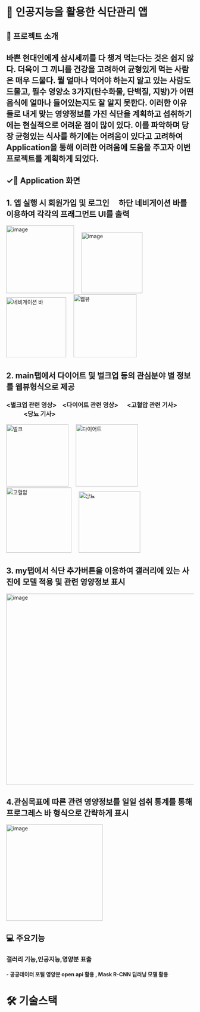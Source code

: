 # 🥗 인공지능을 활용한 식단관리 앱
## 🔖 프로젝트 소개
## 바쁜 현대인에게 삼시세끼를 다 챙겨 먹는다는 것은 쉽지 않다. 더욱이 그 끼니를 건강을 고려하여 균형있게 먹는 사람은 매우 드물다. 뭘 얼마나 먹어야 하는지 알고 있는 사람도 드물고, 필수 영양소 3가지(탄수화물, 단백질, 지방)가 어떤 음식에 얼마나 들어있는지도 잘 알지 못한다. 이러한 이유들로 내게 맞는 영양정보를 가진 식단을 계획하고 섭취하기에는 현실적으로 어려운 점이 많이 있다. 이를 파악하며 당장 균형있는 식사를 하기에는 어려움이 있다고 고려하여 Application을 통해 이러한 어려움에 도움을 주고자 이번 프로젝트를 계획하게 되었다.

## ✓📄 Application 화면

## 1. 앱 실행 시 회원가입 및 로그인 &nbsp; &nbsp; 하단 네비게이션 바를 이용하여 각각의 프래그먼트 UI를 출력

<img width="182" alt="image" src="https://github.com/sangwoo-import/Food_application/assets/79038757/5b91fe79-0283-4810-9236-3910095757c4"> &nbsp; &nbsp; <img width="164" alt="image" src="https://github.com/sangwoo-import/Food_application/assets/79038757/e90c71d1-70e8-47e2-9ed9-68f8e88828eb">&nbsp;&nbsp;&nbsp;&nbsp;<img width="161" alt="네비게이션 바" src="https://github.com/sangwoo-import/Food_application/assets/79038757/a905e237-5b78-41e9-9452-18f99eddd70e"> &nbsp; &nbsp; <img width="169" alt="웹뷰" src="https://github.com/sangwoo-import/Food_application/assets/79038757/00a64ed5-1a6f-4e65-b704-d60214286303">

## 2. main탭에서 다이어트 및 벌크업 등의 관심분야 별 정보를 웹뷰형식으로 제공
### <벌크업 관련 영상> &nbsp;&nbsp; <다이어트 관련 영상> &nbsp;&nbsp;&nbsp;&nbsp; <고혈압 관련 기사> &nbsp;&nbsp;&nbsp;&nbsp;&nbsp;&nbsp;&nbsp;&nbsp;&nbsp;&nbsp;&nbsp; <당뇨 기사>

<img width="167" alt="벌크" src="https://github.com/sangwoo-import/Food_application/assets/79038757/3cdcc3b7-83bc-479c-b379-d74ae91be09c"> &nbsp; &nbsp; <img width="167" alt="다이어트" src="https://github.com/sangwoo-import/Food_application/assets/79038757/c87af1ad-0f2a-44e2-98de-d753dfba5da5">
 &nbsp; &nbsp; <img width="175" alt="고혈압" src="https://github.com/sangwoo-import/Food_application/assets/79038757/14f934ab-da0b-4678-9859-9b9ff6a367d9"> &nbsp; &nbsp; <img width="165" alt="당뇨" src="https://github.com/sangwoo-import/Food_application/assets/79038757/5c5aec53-e15d-426b-9ca3-190639262a9a">

## 3. my탭에서 식단 추가버튼을 이용하여 갤러리에 있는 사진에 모델 적용 및 관련 영양정보 표시

<img width="514" alt="image" src="https://github.com/sangwoo-import/Food_application/assets/79038757/6c3503ab-3fc7-456f-ab1c-1a1c810c1fc6">


## 4.관심목표에 따른 관련 영양정보를 일일 섭취 통계를 통해 프로그레스 바 형식으로 간략하게 표시

<img width="259" alt="image" src="https://github.com/sangwoo-import/Food_application/assets/79038757/b0e76835-8804-4389-a826-195b396c89a1">

## 💻 주요기능
### 갤러리 기능,인공지능,영양분 표출
#### - 공공데이터 포털 영양분 open api 활용 , Mask R-CNN 딥러닝 모델 활용

# 🛠️ 기술스택















